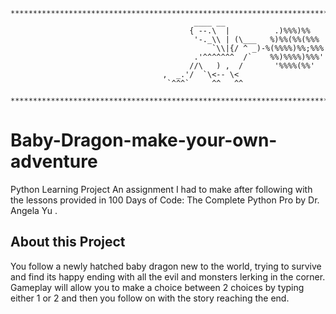 
    ********************************************************************************************************************
                                             ____ __
                                            { --.\  |          .)%%%)%%
                                             '-._\\ | (\___   %)%%(%%(%%%
                                                 `\\|{/ ^ _)-%(%%%%)%%;%%%
                                             .'^^^^^^^  /`    %%)%%%%)%%%'
                                            //\   ) ,  /       '%%%%(%%'
                                      ,  _.'/  `\<-- \<
                                       `^^^`     ^^   ^^

    **********************************************************************************************************************


# Baby-Dragon-make-your-own-adventure

Python Learning Project
An assignment I had to make after following with the lessons provided in 100 Days of Code: The Complete Python Pro by Dr. Angela Yu .

## About this Project
 You follow a newly hatched baby dragon new to the world, trying to survive and find its happy ending with all the evil and monsters lerking in the corner. Gameplay will allow you to make a choice between 2 choices by typing either 1 or 2 and then you follow on with the story reaching the end.




